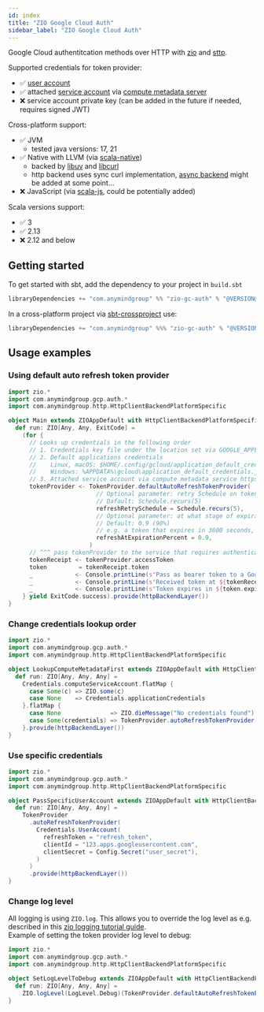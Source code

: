 ```yaml
---
id: index
title: "ZIO Google Cloud Auth"
sidebar_label: "ZIO Google Cloud Auth"
---
```


Google Cloud authentitcation methods over HTTP with [zio](https://zio.dev) and [sttp](https://sttp.softwaremill.com). 

Supported credentials for token provider:
 - ✅ [user account](https://cloud.google.com/docs/authentication#user-accounts)
 - ✅ attached [service account](https://cloud.google.com/docs/authentication#service-accounts) via [compute metadata server](https://cloud.google.com/compute/docs/metadata/overview)
 - ❌ service account private key (can be added in the future if needed, requires signed JWT) 

Cross-platform support: 
 - ✅ JVM 
   - tested java versions: 17, 21
 - ✅ Native with LLVM (via [scala-native](https://scala-native.org/))
   - backed by [libuv](https://libuv.org) and [libcurl](https://curl.se/libcurl)
   - http backend uses sync curl implementation, [async backend](https://github.com/softwaremill/sttp/issues/1424) might be added at some point...
 - ❌ JavaScript (via [scala-js](https://www.scala-js.org), could be potentially added)
  
Scala versions support: 
 - ✅ 3
 - ✅ 2.13
 - ❌ 2.12 and below

## Getting started
To get started with sbt, add the dependency to your project in `build.sbt`
```scala
libraryDependencies += "com.anymindgroup" %% "zio-gc-auth" % "@VERSION@"
```

In a cross-platform project via [sbt-crossproject](https://github.com/portable-scala/sbt-crossproject) use:
```scala
libraryDependencies += "com.anymindgroup" %%% "zio-gc-auth" % "@VERSION@"
```

## Usage examples

### Using default auto refresh token provider

```scala
import zio.*
import com.anymindgroup.gcp.auth.*
import com.anymindgroup.http.HttpClientBackendPlatformSpecific

object Main extends ZIOAppDefault with HttpClientBackendPlatformSpecific {
  def run: ZIO[Any, Any, ExitCode] =
    (for {
      // Looks up credentials in the following order
      // 1. Credentials key file under the location set via GOOGLE_APPLICATION_CREDENTIALS environment variable
      // 2. Default applications credentials
      //    Linux, macOS: $HOME/.config/gcloud/application_default_credentials.json
      //    Windows: %APPDATA%\gcloud\application_default_credentials.json
      // 3. Attached service account via compute metadata service https://cloud.google.com/compute/docs/metadata/overview
      tokenProvider <- TokenProvider.defaultAutoRefreshTokenProvider(
                         // Optional parameter: retry Schedule on token retrieval failures.
                         // Dafault: Schedule.recurs(5)
                         refreshRetrySchedule = Schedule.recurs(5),
                         // Optional parameter: at what stage of expiration in percent to request a new token.
                         // Default: 0.9 (90%)
                         // e.g. a token that expires in 3600 seconds, will be refreshed after 3240 seconds (6 mins before expiry)
                         refreshAtExpirationPercent = 0.9,
                       )
      // ^^^ pass tokenProvider to the service that requires authentication
      tokenReceipt <- tokenProvider.accessToken
      token         = tokenReceipt.token
      _            <- Console.printLine(s"Pass as bearer token to a Google Cloud API: ${token.token}")
      _            <- Console.printLine(s"Received token at ${tokenReceipt.receivedAt}")
      _            <- Console.printLine(s"Token expires in ${token.expiresIn.getSeconds()}s")
    } yield ExitCode.success).provide(httpBackendLayer())
}
```

### Change credentials lookup order

```scala
import zio.*
import com.anymindgroup.gcp.auth.*
import com.anymindgroup.http.HttpClientBackendPlatformSpecific

object LookupComputeMetadataFirst extends ZIOAppDefault with HttpClientBackendPlatformSpecific {
  def run: ZIO[Any, Any, Any] =
    Credentials.computeServiceAccount.flatMap {
      case Some(c) => ZIO.some(c)
      case None    => Credentials.applicationCredentials
    }.flatMap {
      case None              => ZIO.dieMessage("No credentials found")
      case Some(credentials) => TokenProvider.autoRefreshTokenProvider(credentials)
    }.provide(httpBackendLayer())
}
```

### Use specific credentials

```scala
import zio.*
import com.anymindgroup.gcp.auth.*
import com.anymindgroup.http.HttpClientBackendPlatformSpecific

object PassSpecificUserAccount extends ZIOAppDefault with HttpClientBackendPlatformSpecific {
  def run: ZIO[Any, Any, Any] =
    TokenProvider
      .autoRefreshTokenProvider(
        Credentials.UserAccount(
          refreshToken = "refresh_token",
          clientId = "123.apps.googleusercontent.com",
          clientSecret = Config.Secret("user_secret"),
        )
      )
      .provide(httpBackendLayer())
}
```

### Change log level

All logging is using `ZIO.log`. This allows you to override the log level
as e.g. described in this [zio logging tutorial guide](https://zio.dev/guides/tutorials/enable-logging-in-a-zio-application#overriding-log-levels).  
Example of setting the token provider log level to debug:
```scala
import zio.*
import com.anymindgroup.gcp.auth.*
import com.anymindgroup.http.HttpClientBackendPlatformSpecific

object SetLogLevelToDebug extends ZIOAppDefault with HttpClientBackendPlatformSpecific {
  def run: ZIO[Any, Any, Any] =
    ZIO.logLevel(LogLevel.Debug)(TokenProvider.defaultAutoRefreshTokenProvider()).provide(httpBackendLayer())
}
```
